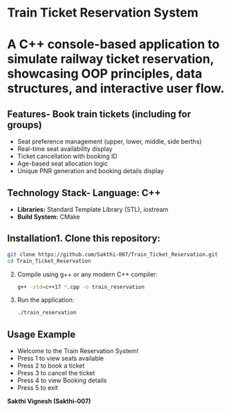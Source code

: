 # Train Ticket Reservation System

# A C++ console-based application to simulate railway ticket reservation, showcasing OOP principles, data structures, and interactive user flow.

## Features- Book train tickets (including for groups)
- Seat preference management (upper, lower, middle, side berths)
- Real-time seat availability display
- Ticket cancellation with booking ID
- Age-based seat allocation logic
- Unique PNR generation and booking details display

## Technology Stack- **Language:** C++
- **Libraries:** Standard Template Library (STL), iostream
- **Build System:** CMake

## Installation1. Clone this repository:
   ```bash
   git clone https://github.com/Sakthi-007/Train_Ticket_Reservation.git
   cd Train_Ticket_Reservation
   ```
2. Compile using g++ or any modern C++ compiler:
   ```bash
   g++ -std=c++17 *.cpp -o train_reservation
   ```
3. Run the application:
   ```bash
   ./train_reservation
   ```

## Usage Example
- Welcome to the Train Reservation System!
- Press 1 to view seats available
- Press 2 to book a ticket
- Press 3 to cancel the ticket
- Press 4 to view Booking details
- Press 5 to exit


**Sakthi Vignesh (Sakthi-007)**

